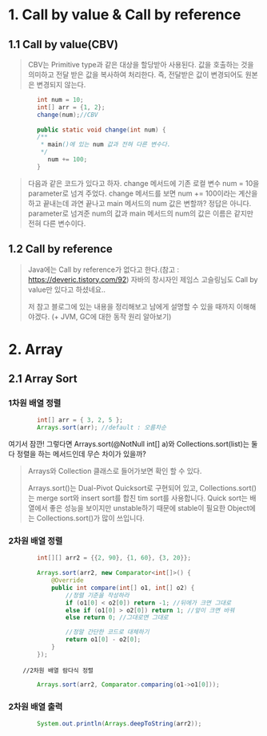 # 1. Call by value & Call by reference

## 1.1 Call by value(CBV)
>CBV는 Primitive type과 같은 대상을 할당받아 사용된다. 값을 호출하는 것을 의미하고 전달 받은 값을 복사하여 처리한다. 즉, 전달받은 값이 변경되어도 원본은 변경되지 않는다.
```java
        int num = 10;
        int[] arr = {1, 2};
        change(num);//CBV
        
        public static void change(int num) {
        /**
         * main()에 있는 num 값과 전혀 다른 변수다.
         */
           num += 100;
        }
```
>다음과 같은 코드가 있다고 하자. change 메서드에 기존 로컬 변수 num = 10을 parameter로 넘겨 주었다. change 메서드를 보면 num += 100이라는 계산을 하고 끝내는데 과연 끝나고 main 메서드의 num 값은 변할까? 정답은 아니다.
>parameter로 넘겨준 num의 값과 main 메서드의 num의 값은 이름은 같지만 전혀 다른 변수이다. 

## 1.2 Call by reference
>Java에는 Call by reference가 없다고 한다.(참고 : https://deveric.tistory.com/92) 자바의 창시자인 제임스 고슬링님도 Call by value만 있다고 하셨네요..
>
>저 참고 블로그에 있는 내용을 정리해보고 남에게 설명할 수 있을 때까지 이해해야겠다. (+ JVM, GC에 대한 동작 원리 알아보기)

# 2. Array

## 2.1 Array Sort
### 1차원 배열 정렬
```java
        int[] arr = { 3, 2, 5 };
        Arrays.sort(arr); //default : 오름차순
```
여기서 잠깐! 그렇다면 Arrays.sort(@NotNull int[] a)와 Collections.sort(list<T>)는 둘 다 정렬을 하는 메서드인데 무슨 차이가 있을까?
>Arrays와 Collection 클래스로 들어가보면 확인 할 수 있다.
>
>Arrays.sort()는 Dual-Pivot Quicksort로 구현되어 있고, Collections.sort()는 merge sort와 insert sort를 합친 tim sort를 사용합니다.
>Quick sort는 배열에서 좋은 성능을 보이지만 unstable하기 때문에 stable이 필요한 Object에는 Collections.sort()가 많이 쓰입니다.

### 2차원 배열 정렬
```java
        int[][] arr2 = {{2, 90}, {1, 60}, {3, 20}};
        
        Arrays.sort(arr2, new Comparator<int[]>() {
            @Override
            public int compare(int[] o1, int[] o2) {
                //정렬 기준을 작성하라
                if (o1[0] < o2[0]) return -1; //뒤에가 크면 그대로
                else if (o1[0] > o2[0]) return 1; //앞이 크면 바꿔
                else return 0; //그대로면 그대로

                //정말 간단한 코드로 대체하기
                return o1[0] - o2[0];
            }
        });
```
        
        //2차원 배열 람다식 정렬
```java
        Arrays.sort(arr2, Comparator.comparing(o1->o1[0]));
```

### 2차원 배열 출력
```java
        System.out.println(Arrays.deepToString(arr2));
```
